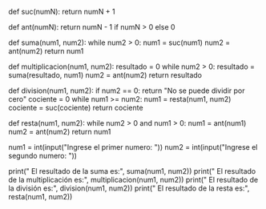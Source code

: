 def suc(numN):
    return numN + 1

def ant(numN):
    return numN - 1 if numN > 0 else 0  

def suma(num1, num2):
    while num2 > 0:
        num1 = suc(num1)
        num2 = ant(num2)
    return num1

def multiplicacion(num1, num2):
    resultado = 0
    while num2 > 0:
        resultado = suma(resultado, num1)
        num2 = ant(num2)
    return resultado

def division(num1, num2):
    if num2 == 0:
        return "No se puede dividir por cero"
    cociente = 0
    while num1 >= num2:
        num1 = resta(num1, num2)
        cociente = suc(cociente)
    return cociente

def resta(num1, num2):
    while num2 > 0 and num1 > 0:
        num1 = ant(num1)
        num2 = ant(num2)
    return num1

num1 = int(input("Ingrese el primer numero: "))
num2 = int(input("Ingrese el segundo numero: "))

print(" El resultado de la suma es:", suma(num1, num2))
print(" El resultado de la multiplicación es:", multiplicacion(num1, num2))
print(" El resultado de la división es:", division(num1, num2))
print(" El resultado de la resta es:", resta(num1, num2))
